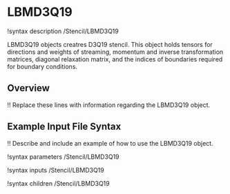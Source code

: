 # LBMD3Q19

!syntax description /Stencil/LBMD3Q19

LBMD3Q19 objects creatres D3Q19 stencil. This object holds tensors for directions and weights of streaming, momentum and inverse transformation matrices, diagonal relaxation matrix, and the indices of boundaries required for boundary conditions.

## Overview

!! Replace these lines with information regarding the LBMD3Q19 object.

## Example Input File Syntax

!! Describe and include an example of how to use the LBMD3Q19 object.

!syntax parameters /Stencil/LBMD3Q19

!syntax inputs /Stencil/LBMD3Q19

!syntax children /Stencil/LBMD3Q19
